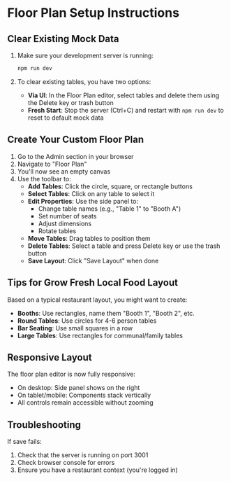 # Floor Plan Setup Instructions

## Clear Existing Mock Data

1. Make sure your development server is running:
   ```bash
   npm run dev
   ```

2. To clear existing tables, you have two options:
   - **Via UI**: In the Floor Plan editor, select tables and delete them using the Delete key or trash button
   - **Fresh Start**: Stop the server (Ctrl+C) and restart with `npm run dev` to reset to default mock data

## Create Your Custom Floor Plan

1. Go to the Admin section in your browser
2. Navigate to "Floor Plan" 
3. You'll now see an empty canvas
4. Use the toolbar to:
   - **Add Tables**: Click the circle, square, or rectangle buttons
   - **Select Tables**: Click on any table to select it
   - **Edit Properties**: Use the side panel to:
     - Change table names (e.g., "Table 1" to "Booth A")
     - Set number of seats
     - Adjust dimensions
     - Rotate tables
   - **Move Tables**: Drag tables to position them
   - **Delete Tables**: Select a table and press Delete key or use the trash button
   - **Save Layout**: Click "Save Layout" when done

## Tips for Grow Fresh Local Food Layout

Based on a typical restaurant layout, you might want to create:

- **Booths**: Use rectangles, name them "Booth 1", "Booth 2", etc.
- **Round Tables**: Use circles for 4-6 person tables
- **Bar Seating**: Use small squares in a row
- **Large Tables**: Use rectangles for communal/family tables

## Responsive Layout

The floor plan editor is now fully responsive:
- On desktop: Side panel shows on the right
- On tablet/mobile: Components stack vertically
- All controls remain accessible without zooming

## Troubleshooting

If save fails:
1. Check that the server is running on port 3001
2. Check browser console for errors
3. Ensure you have a restaurant context (you're logged in)